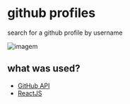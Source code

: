 # github profiles
search for a github profile by username

![imagem](https://i.ibb.co/s62Y01J/record2.gif)

## what was used?
* [GitHub API](https://developer.github.com/v3/users/)
* [ReactJS](https://pt-br.reactjs.org/)